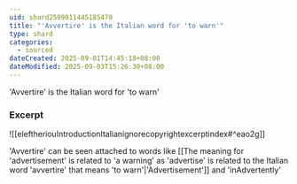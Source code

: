```yaml
---
uid: shard2509011445185470
title: "'Avvertire' is the Italian word for 'to warn'"
type: shard
categories:
  - sourced
dateCreated: 2025-09-01T14:45:18+08:00
dateModified: 2025-09-03T15:26:30+08:00
---
```

'Avvertire' is the Italian word for 'to warn'

### Excerpt
![[eleftheriouIntroductionItalianignorecopyrightexcerptindex#^eao2g]]

'Avvertire' can be seen attached to words like [[The meaning for 'advertisement' is related to 'a warning' as 'advertise' is related to the Italian word 'avvertire' that means 'to warn'|'Advertisement']] and 'inAdvertently'